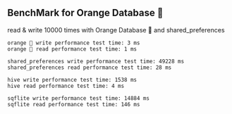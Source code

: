 ## BenchMark for Orange Database 🍊
read & write 10000 times with Orange Database 🍊 and shared_preferences
```
orange 🍊 write performance test time: 3 ms
orange 🍊 read performance test time: 1 ms

shared_preferences write performance test time: 49228 ms
shared_preferences read performance test time: 28 ms

hive write performance test time: 1538 ms
hive read performance test time: 4 ms

sqflite write performance test time: 14884 ms
sqflite read performance test time: 146 ms
```